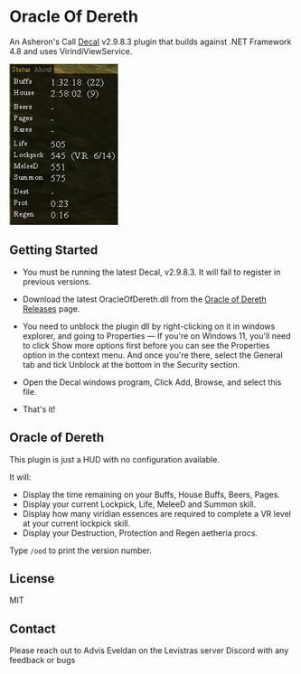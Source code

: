 ﻿# Oracle Of Dereth

An Asheron's Call [Decal](https://decaldev.com/) v2.9.8.3 plugin that builds against .NET Framework 4.8 and uses VirindiViewService.

![Oracle of Dereth](./docs/OracleOfDereth.png)

## Getting Started
- You must be running the latest Decal, v2.9.8.3. It will fail to register in previous versions.

- Download the latest OracleOfDereth.dll from the [Oracle of Dereth Releases](https://github.com/advis61/OracleOfDereth/releases) page.

- You need to unblock the plugin dll by right-clicking on it in windows explorer, and going to Properties — If you're on Windows 11, you'll need to click Show more options first before you can see the Properties option in the context menu. And once you're there, select the General tab and tick Unblock at the bottom in the Security section.

- Open the Decal windows program, Click Add, Browse, and select this file.

- That's it!

## Oracle of Dereth

This plugin is just a HUD with no configuration available.

It will:

- Display the time remaining on your Buffs, House Buffs, Beers, Pages.
- Display your current Lockpick, Life, MeleeD and Summon skill.
- Display how many viridian essences are required to complete a VR level at your current lockpick skill.
- Display your Destruction, Protection and Regen aetheria procs.

Type `/ood` to print the version number.


## License

MIT

## Contact

Please reach out to Advis Eveldan on the Levistras server Discord with any feedback or bugs